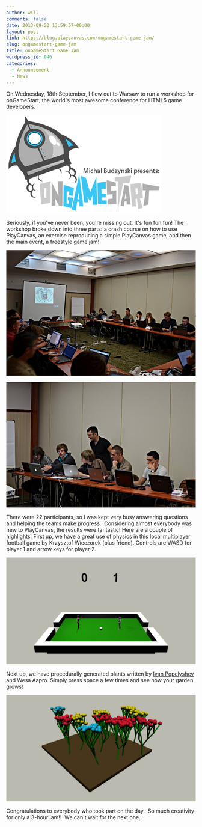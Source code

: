 ```yaml
---
author: will
comments: false
date: 2013-09-23 13:59:57+00:00
layout: post
link: https://blog.playcanvas.com/ongamestart-game-jam/
slug: ongamestart-game-jam
title: onGameStart Game Jam
wordpress_id: 946
categories:
  - Announcement
  - News
---
```


On Wednesday, 18th September, I flew out to Warsaw to run a workshop for onGameStart, the world's most awesome conference for HTML5 game developers.

![69782Zrzutekranu2011-05-31(godz.00.31.12)](/assets/media/69782Zrzutekranu2011-05-31godz.00.31.12.png)

Seriously, if you've never been, you're missing out. It's fun fun fun! The workshop broke down into three parts: a crash course on how to use PlayCanvas, an exercise reproducing a simple PlayCanvas game, and then the main event, a freestyle game jam!

[![547042_538611869541203_325208391_n](/assets/media/547042_538611869541203_325208391_n.jpg)](/assets/media/547042_538611869541203_325208391_n.jpg)

[![1231153_538612176207839_696077105_n](/assets/media/1231153_538612176207839_696077105_n.jpg)](/assets/media/1231153_538612176207839_696077105_n.jpg)

There were 22 participants, so I was kept very busy answering questions and helping the teams make progress.  Considering almost everybody was new to PlayCanvas, the results were fantastic! Here are a couple of highlights. First up, we have a great use of physics in this local multiplayer football game by Krzysztof Wieczorek (plus friend). Controls are WASD for player 1 and arrow keys for player 2.

[![football](/assets/media/football.png)](http://apps.playcanvas.com/wieczorekkrzysiek/ongamestart/football)

Next up, we have procedurally generated plants written by [Ivan Popelyshev](https://twitter.com/ivanpopelyshev) and Wesa Aapro. Simply press space a few times and see how your garden grows!

[![trees](/assets/media/trees.png)](http://apps.playcanvas.com/kaveri2/ongamestart_workshop/recursive_trees)

Congratulations to everybody who took part on the day.  So much creativity for only a 3-hour jam!!  We can't wait for the next one.
